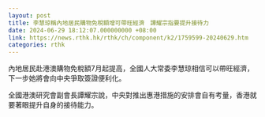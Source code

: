 ```yaml
---
layout: post
title: 李慧琼稱內地居民購物免稅額增可帶旺經濟　譚耀宗指要提升接待力
date: 2024-06-29 18:12:07.000000000 +08:00
link: https://news.rthk.hk/rthk/ch/component/k2/1759599-20240629.htm
categories: rthk
---
```


內地居民赴港澳購物免稅額7月起提高，全國人大常委李慧琼相信可以帶旺經濟，下一步她將會向中央爭取簽證便利化。

全國港澳研究會副會長譚耀宗說，中央對推出惠港措施的安排會自有考量，香港就要著眼提升自身的接待能力。
